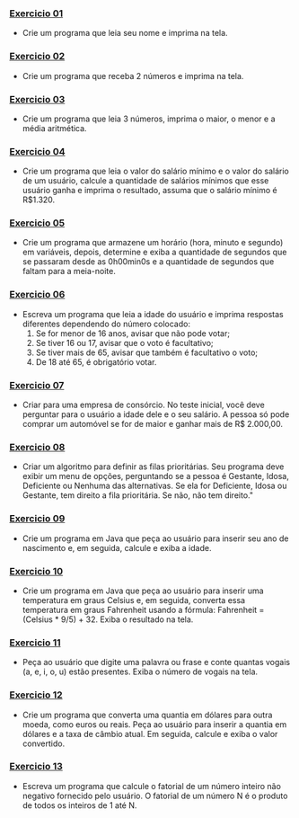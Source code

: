 ### [Exercicio 01](./exercicio01/)
- Crie um programa que leia seu nome e imprima na tela.

### [Exercicio 02](./exercicio02/)
- Crie um programa que receba 2 números e imprima na tela.

### [Exercicio 03](./exercicio03/)
- Crie um programa que leia 3 números, imprima o maior, o menor e a média aritmética.

### [Exercicio 04](./exercicio04/)
- Crie um programa que leia o valor do salário mínimo e o valor do salário de um usuário, calcule a quantidade de salários mínimos que esse usuário ganha e imprima o resultado, assuma que o salário mínimo é R$1.320.

### [Exercicio 05](./exercicio05/)
- Crie um programa que armazene um horário (hora, minuto e segundo) em variáveis, depois, determine e exiba a quantidade de segundos que se passaram desde as 0h00min0s e a quantidade de segundos que faltam para a meia-noite.

### [Exercicio 06](./exercicio06/)  
- Escreva um programa que leia a idade do usuário e imprima respostas diferentes dependendo do número colocado:
   1.  Se for menor de 16 anos, avisar que não pode votar;
   2.  Se tiver 16 ou 17, avisar que o voto é facultativo;
   3.  Se tiver mais de 65, avisar que também é facultativo o voto;
   4.  De 18 até 65, é obrigatório votar.
  
### [Exercicio 07](./exercicio07/)
- Criar para uma empresa de consórcio. No teste inicial, você deve perguntar para o usuário a idade dele e o seu salário. A pessoa só pode comprar um automóvel se for de maior e ganhar mais de R$ 2.000,00.

### [Exercicio 08](./exercicio08/)
- Criar um algoritmo para definir as filas prioritárias. Seu programa deve exibir um menu de opções, perguntando se a pessoa é Gestante, Idosa, Deficiente ou Nenhuma das alternativas. Se ela for Deficiente, Idosa ou Gestante, tem direito a fila prioritária. Se não, não tem direito."

### [Exercicio 09](./exercicio02/)
- Crie um programa em Java que peça ao usuário para inserir seu ano de nascimento e, em seguida, calcule e exiba a idade.

### [Exercicio 10](./exercicio09/)
- Crie um programa em Java que peça ao usuário para inserir uma temperatura em graus Celsius e, em seguida, converta essa temperatura em graus Fahrenheit usando a fórmula: Fahrenheit = (Celsius * 9/5) + 32. Exiba o resultado na tela.

### [Exercicio 11](./exercicio10/)
- Peça ao usuário que digite uma palavra ou frase e conte quantas vogais (a, e, i, o, u) estão presentes. Exiba o número de vogais na tela.

### [Exercicio 12](./exercicio12/)
- Crie um programa que converta uma quantia em dólares para outra moeda, como euros ou reais. Peça ao usuário para inserir a quantia em dólares e a taxa de câmbio atual. Em seguida, calcule e exiba o valor convertido.

### [Exercicio 13](./exercicio13/)
- Escreva um programa que calcule o fatorial de um número inteiro não negativo fornecido pelo usuário. O fatorial de um número N é o produto de todos os inteiros de 1 até N.